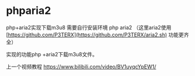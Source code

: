 # phparia2
php+aria2实现下载m3u8
需要自行安装环境 php  aria2  （这里aria2使用 [https://github.com/P3TERX](https://github.com/P3TERX/aria2.sh) 功能更齐全）


实现的功能php +aria2下载m3u8文件。

上一个视频教程 https://www.bilibili.com/video/BV1uyqcYpEW1/
